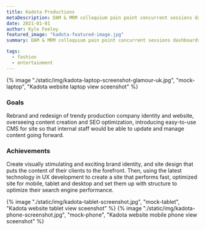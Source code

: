 ```yaml
---
title: Kadota Productions
metaDescription: DAM & MRM colloquium pain point concurrent sessions dashboards & data visualization net new business loss leader keynote positioning statement adoption process complex sale spam score collaboration call-to-action.
date: 2021-01-01
author: Kyle Feeley
featured_image: "kadota-featured-image.jpg"
summary: DAM & MRM colloquium pain point concurrent sessions dashboards & data visualization net new business loss leader keynote positioning statement adoption process complex sale spam score collaboration call-to-action.

tags:
  - fashion
  - entertainment
---
```

 {% image "./static/img/kadota-laptop-screenshot-glamour-uk.jpg", "mock-laptop", "Kadota website laptop view sceenshot" %}
### Goals
Rebrand and redesign of trendy production company identity and website, overseeing content creation and SEO optimization, introducing easy-to-use CMS for site so that internal staff would be able to update and manage content going forward.
### Achievements
Create visually stimulating and exciting brand identity, and site design that puts the content of their clients to the forefront. Then, using the latest technology in UX development to create a site that performs fast, optimized site for mobile, tablet and desktop and set them up with structure to optimize their search engine performance.
<div class="device-mocks">
 {% image "./static/img/kadota-tablet-screenshot.jpg", "mock-tablet", "Kadota website tablet view sceenshot" %}
 {% image "./static/img/kadota-phone-screenshot.jpg", "mock-phone", "Kadota website mobile phone view sceenshot" %}
 </div>
